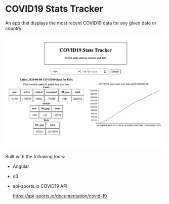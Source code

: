 # COVID19 Stats Tracker

An app that displays the most recent COVID19 data for any given date or country.

![app screenshot](./screenshot.png)

Built with the following tools:
- Angular
- d3
- api-sports.io COVID19 API
    
    https://api-sports.io/documentation/covid-19
